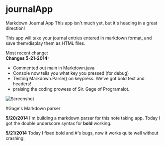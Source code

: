 journalApp
==========

Markdown Journal App
This app isn't much yet, but it's heading in a great direction!

This app will take your journal entries entered in markdown format, and save them/display them as 
HTML files.  

Most recent change:  
**Changes 5-21-2014:**  
- Commented out main in Markdown.java
- Console now tells you what key you pressed (for debug)  
- Testing Markdown.Parse() on keypress.  We've got bold text and headers!
- praising the coding prowess of Sir. Gage of Programalot.

![Screenshot](https://raw.github.com/jolleyboy/journalApp/master/screenshot.png)

#Gage's Markdown parser

__5/20/2014__ I'm building a markdown parser for this note taking app. Today I got the double underscore syntax for __bold__ working.

__5/21/2014__ Today I fixed bold and #'s bugs, now it works quite well without crashing.
